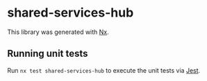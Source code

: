 # shared-services-hub

This library was generated with [Nx](https://nx.dev).

## Running unit tests

Run `nx test shared-services-hub` to execute the unit tests via [Jest](https://jestjs.io).
